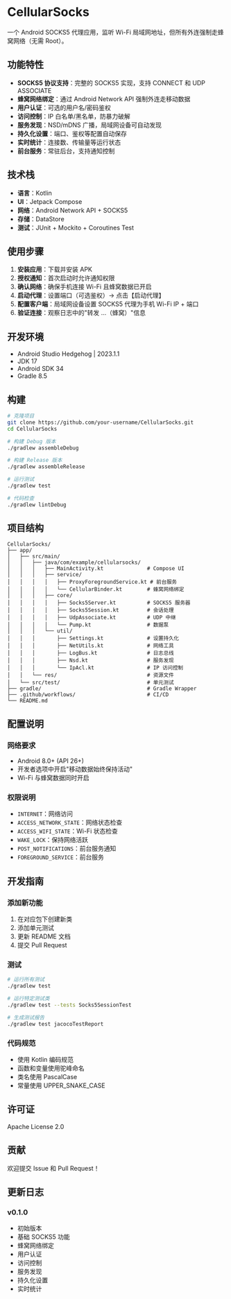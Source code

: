 # CellularSocks

一个 Android SOCKS5 代理应用，监听 Wi-Fi 局域网地址，但所有外连强制走蜂窝网络（无需 Root）。

## 功能特性

- **SOCKS5 协议支持**：完整的 SOCKS5 实现，支持 CONNECT 和 UDP ASSOCIATE
- **蜂窝网络绑定**：通过 Android Network API 强制外连走移动数据
- **用户认证**：可选的用户名/密码鉴权
- **访问控制**：IP 白名单/黑名单，防暴力破解
- **服务发现**：NSD/mDNS 广播，局域网设备可自动发现
- **持久化设置**：端口、鉴权等配置自动保存
- **实时统计**：连接数、传输量等运行状态
- **前台服务**：常驻后台，支持通知控制

## 技术栈

- **语言**：Kotlin
- **UI**：Jetpack Compose
- **网络**：Android Network API + SOCKS5
- **存储**：DataStore
- **测试**：JUnit + Mockito + Coroutines Test

## 使用步骤

1. **安装应用**：下载并安装 APK
2. **授权通知**：首次启动时允许通知权限
3. **确认网络**：确保手机连接 Wi-Fi 且蜂窝数据已开启
4. **启动代理**：设置端口（可选鉴权）→ 点击【启动代理】
5. **配置客户端**：局域网设备设置 SOCKS5 代理为手机 Wi-Fi IP + 端口
6. **验证连接**：观察日志中的"转发 ...（蜂窝）"信息

## 开发环境

- Android Studio Hedgehog | 2023.1.1
- JDK 17
- Android SDK 34
- Gradle 8.5

## 构建

```bash
# 克隆项目
git clone https://github.com/your-username/CellularSocks.git
cd CellularSocks

# 构建 Debug 版本
./gradlew assembleDebug

# 构建 Release 版本
./gradlew assembleRelease

# 运行测试
./gradlew test

# 代码检查
./gradlew lintDebug
```

## 项目结构

```
CellularSocks/
├── app/
│   ├── src/main/
│   │   ├── java/com/example/cellularsocks/
│   │   │   ├── MainActivity.kt              # Compose UI
│   │   │   ├── service/
│   │   │   │   ├── ProxyForegroundService.kt # 前台服务
│   │   │   │   └── CellularBinder.kt        # 蜂窝网络绑定
│   │   │   ├── core/
│   │   │   │   ├── Socks5Server.kt          # SOCKS5 服务器
│   │   │   │   ├── Socks5Session.kt         # 会话处理
│   │   │   │   ├── UdpAssociate.kt          # UDP 中继
│   │   │   │   └── Pump.kt                  # 数据泵
│   │   │   └── util/
│   │   │       ├── Settings.kt              # 设置持久化
│   │   │       ├── NetUtils.kt              # 网络工具
│   │   │       ├── LogBus.kt                # 日志总线
│   │   │       ├── Nsd.kt                   # 服务发现
│   │   │       └── IpAcl.kt                 # IP 访问控制
│   │   └── res/                             # 资源文件
│   └── src/test/                            # 单元测试
├── gradle/                                  # Gradle Wrapper
├── .github/workflows/                       # CI/CD
└── README.md
```

## 配置说明

### 网络要求

- Android 8.0+ (API 26+)
- 开发者选项中开启"移动数据始终保持活动"
- Wi-Fi 与蜂窝数据同时开启

### 权限说明

- `INTERNET`：网络访问
- `ACCESS_NETWORK_STATE`：网络状态检查
- `ACCESS_WIFI_STATE`：Wi-Fi 状态检查
- `WAKE_LOCK`：保持网络活跃
- `POST_NOTIFICATIONS`：前台服务通知
- `FOREGROUND_SERVICE`：前台服务

## 开发指南

### 添加新功能

1. 在对应包下创建新类
2. 添加单元测试
3. 更新 README 文档
4. 提交 Pull Request

### 测试

```bash
# 运行所有测试
./gradlew test

# 运行特定测试类
./gradlew test --tests Socks5SessionTest

# 生成测试报告
./gradlew test jacocoTestReport
```

### 代码规范

- 使用 Kotlin 编码规范
- 函数和变量使用驼峰命名
- 类名使用 PascalCase
- 常量使用 UPPER_SNAKE_CASE

## 许可证

Apache License 2.0

## 贡献

欢迎提交 Issue 和 Pull Request！

## 更新日志

### v0.1.0
- 初始版本
- 基础 SOCKS5 功能
- 蜂窝网络绑定
- 用户认证
- 访问控制
- 服务发现
- 持久化设置
- 实时统计 